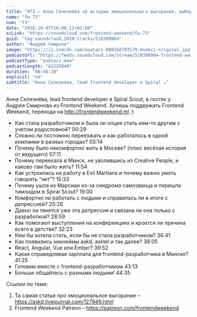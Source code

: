 ```yaml
---
title: "#73 – Анна Селезнёва об истории эмоционального выгорания, выборе города для работы и поиске себя"
name: "fw-73"
num: "73"
date: "2018-10-07T16:06:12+02:00"
scLink: "https://soundcloud.com/frontend-weekend/fw-73"
guid: "tag:soundcloud,2010:tracks/510308064"
author: "Андрей Смирнов"
image: "https://i1.sndcdn.com/avatars-000358703579-bnobxj-original.jpg"
podcastUrl: "https://feeds.soundcloud.com/stream/510308064-frontend-weekend-fw-73.m4a"
podcastType: "audio/x-m4a"
podcastLength: "41235949"
duration: "00:46:20"
explicit: "no"
subtitle: "Анна Селезнёва, lead frontend developer в Spiral …"
---
```

Анна Селезнёва, lead frontend developer в Spiral Scout, в гостях у Андрея Смирнова из Frontend Weekend. Хочешь поддержать Frontend Weekend, переходи на http://frontendweekend.ml ;)

- Как стала разработчиком и была ли опция стать кем-то другим с учетом родословной? 00:29
- Сложно ли постоянно переезжать и как работалось в одной компании в разных городах? 03:14
- Почему было некомфортно жить в Москве? (плюс весёлая история от ведущего) 07:11
- Почему переехала в Минск, не уволившись из Creative People, и каково там было жить? 11:54
- Как устроилась на работу в Evil Martians и почему важно уметь говорить “нет”? 15:33
- Почему ушла из Марсиан из-за синдрома самозванца и перешла тимлидом в Spiral Scout? 19:00
- Комфортно ли работать с людьми и справилась ли в итоге с депрессией? 25:28
- Давно ли тянется уже эта депрессия и связана ли она только с разработкой? 28:59
- Как помогают выступления на конференциях и кроется ли причина всего в детстве? 32:23
- Кем бы хотела стать, если бы не стала разработчиком? 36:41
- Как появились никнеймы askd, asktel и так далее? 38:05
- React, Angular, Vue или Ember? 39:52
- Какая справедливая зарплата для frontend-разработчика в Минске? 41:25
- Готовим вместе с frontend-разработчиком 43:13
- Больше общайтесь с разными людьми! 44:35 

Ссылки по теме:
1) Та самая статья про эмоциональное выгорание – https://askd.livejournal.com/127949.html
2) Frontend Weekend Patreon – https://patreon.com/frontendweekend